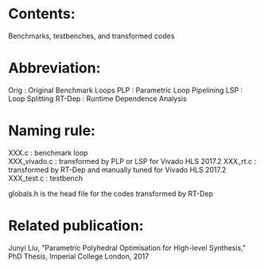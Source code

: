 # Contents:
Benchmarks, testbenches, and transformed codes 

# Abbreviation: 
Orig   : Original Benchmark Loops
PLP    : Parametric Loop Pipelining
LSP    : Loop Splitting
RT-Dep : Runtime Dependence Analysis

# Naming rule:  
XXX.c        : benchmark loop  
XXX_vivado.c : transformed by PLP or LSP for Vivado HLS 2017.2
XXX_rt.c     : transformed by RT-Dep and manually tuned for Vivado HLS 2017.2  
XXX_test.c   : testbench  

globals.h is the head file for the codes transformed by RT-Dep   

# Related publication:
Junyi Liu, "Parametric Polyhedral Optimisation for High-level Synthesis," PhD Thesis, Imperial College London, 2017

